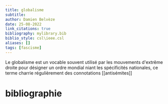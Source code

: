 ```yaml
---
title: globalisme
subtitle:
author: Damien Belvèze
date: 25-08-2022
link_citations: true
bibliography: mylibrary.bib
biblio_style: csl\ieee.csl
aliases: []
tags: [fascisme]
---
```


Le globalisme est un vocable souvent utilisé par les mouvements d'extrême droite pour désigner un ordre mondial niant les spécificités nationales, ce terme charrie régulièrement des connotations [[antisémites]] 





# bibliographie

